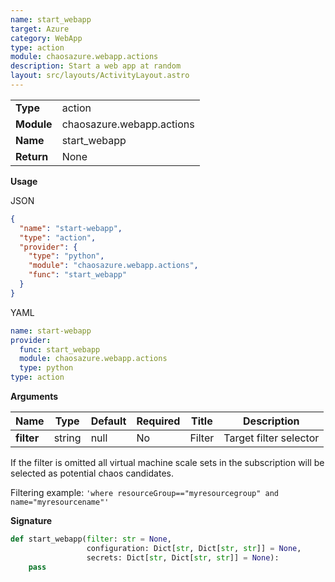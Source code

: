 ```yaml
---
name: start_webapp
target: Azure
category: WebApp
type: action
module: chaosazure.webapp.actions
description: Start a web app at random
layout: src/layouts/ActivityLayout.astro
---
```


|            |                           |
| ---------- | ------------------------- |
| **Type**   | action                    |
| **Module** | chaosazure.webapp.actions |
| **Name**   | start_webapp              |
| **Return** | None                      |

**Usage**

JSON

```json
{
  "name": "start-webapp",
  "type": "action",
  "provider": {
    "type": "python",
    "module": "chaosazure.webapp.actions",
    "func": "start_webapp"
  }
}
```

YAML

```yaml
name: start-webapp
provider:
  func: start_webapp
  module: chaosazure.webapp.actions
  type: python
type: action
```

**Arguments**

| Name       | Type   | Default | Required | Title  | Description            |
| ---------- | ------ | ------- | -------- | ------ | ---------------------- |
| **filter** | string | null    | No       | Filter | Target filter selector |

If the filter is omitted all virtual machine scale sets in the subscription will be selected as potential chaos candidates.

Filtering example: `'where resourceGroup=="myresourcegroup" and name="myresourcename"'`

**Signature**

```python
def start_webapp(filter: str = None,
                 configuration: Dict[str, Dict[str, str]] = None,
                 secrets: Dict[str, Dict[str, str]] = None):
    pass
```
